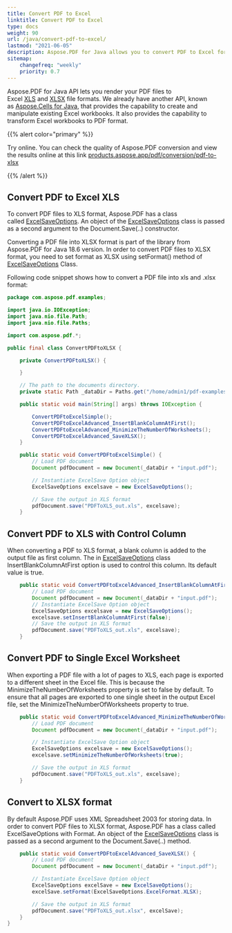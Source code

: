 ```yaml
---
title: Convert PDF to Excel 
linktitle: Convert PDF to Excel 
type: docs
weight: 90
url: /java/convert-pdf-to-excel/
lastmod: "2021-06-05"
description: Aspose.PDF for Java allows you to convert PDF to Excel format. During this, the individual pages of the PDF file are converted to Excel worksheets.
sitemap:
    changefreq: "weekly"
    priority: 0.7
---
```


Aspose.PDF for Java API lets you render your PDF files to Excel [XLS](https://wiki.fileformat.com/spreadsheet/xls/) and [XLSX](https://wiki.fileformat.com/spreadsheet/xlsx/) file formats. We already have another API, known as [Aspose.Cells for Java](https://products.aspose.com/cells/java), that provides the capability to create and manipulate existing Excel workbooks. It also provides the capability to transform Excel workbooks to PDF format.

{{% alert color="primary" %}}

Try online. You can check the quality of Aspose.PDF conversion and view the results online at this link [products.aspose.app/pdf/conversion/pdf-to-xlsx](https://products.aspose.app/pdf/conversion/pdf-to-xlsx) 

{{% /alert %}}

## Convert PDF to Excel XLS

To convert PDF files to XLS format, Aspose.PDF has a class called [ExcelSaveOptions](https://apireference.aspose.com/pdf/java/com.aspose.pdf/ExcelSaveOptions). An object of the [ExcelSaveOptions](https://apireference.aspose.com/pdf/java/com.aspose.pdf/ExcelSaveOptions) class is passed as a second argument to the Document.Save(..) constructor. 

Converting a PDF file into XLSX format is part of the library from Aspose.PDF for Java 18.6 version. In order to convert PDF files to XLSX format, you need to set format as XLSX using setFormat() method of [ExcelSaveOptions](https://apireference.aspose.com/pdf/java/com.aspose.pdf/ExcelSaveOptions) Class.

Following code snippet shows how to convert a PDF file into xls and .xlsx format:

```java
package com.aspose.pdf.examples;

import java.io.IOException;
import java.nio.file.Path;
import java.nio.file.Paths;

import com.aspose.pdf.*;

public final class ConvertPDFtoXLSX {

    private ConvertPDFtoXLSX() {

    }

    // The path to the documents directory.
    private static Path _dataDir = Paths.get("/home/admin1/pdf-examples/Samples");

    public static void main(String[] args) throws IOException {

        ConvertPDFtoExcelSimple();
        ConvertPDFtoExcelAdvanced_InsertBlankColumnAtFirst();
        ConvertPDFtoExcelAdvanced_MinimizeTheNumberOfWorksheets();
        ConvertPDFtoExcelAdvanced_SaveXLSX();
    }

    public static void ConvertPDFtoExcelSimple() {
        // Load PDF document
        Document pdfDocument = new Document(_dataDir + "input.pdf");

        // Instantiate ExcelSave Option object
        ExcelSaveOptions excelsave = new ExcelSaveOptions();

        // Save the output in XLS format
        pdfDocument.save("PDFToXLS_out.xls", excelsave);
    }
```
## Convert PDF to XLS with Control Column

When converting a PDF to XLS format, a blank column is added to the output file as first column. The in [ExcelSaveOptions](https://apireference.aspose.com/pdf/java/com.aspose.pdf/ExcelSaveOptions) class InsertBlankColumnAtFirst option is used to control this column. Its default value is true.

```java
    public static void ConvertPDFtoExcelAdvanced_InsertBlankColumnAtFirst() {
        // Load PDF document
        Document pdfDocument = new Document(_dataDir + "input.pdf");
        // Instantiate ExcelSave Option object
        ExcelSaveOptions excelsave = new ExcelSaveOptions();
        excelsave.setInsertBlankColumnAtFirst(false);
        // Save the output in XLS format
        pdfDocument.save("PDFToXLS_out.xls", excelsave);
    }
```
## Convert PDF to Single Excel Worksheet 

When exporting a PDF file with a lot of pages to XLS, each page is exported to a different sheet in the Excel file. This is because the MinimizeTheNumberOfWorksheets property is set to false by default. To ensure that all pages are exported to one single sheet in the output Excel file, set the MinimizeTheNumberOfWorksheets property to true.

```java
    public static void ConvertPDFtoExcelAdvanced_MinimizeTheNumberOfWorksheets() {
        // Load PDF document
        Document pdfDocument = new Document(_dataDir + "input.pdf");

        // Instantiate ExcelSave Option object
        ExcelSaveOptions excelsave = new ExcelSaveOptions();
        excelsave.setMinimizeTheNumberOfWorksheets(true);

        // Save the output in XLS format
        pdfDocument.save("PDFToXLS_out.xls", excelsave);
    }
```
## Convert to XLSX format 

By default Aspose.PDF uses XML Spreadsheet 2003 for storing data. In order to convert PDF files to XLSX format, Aspose.PDF has a class called ExcelSaveOptions with Format. An object of the [ExcelSaveOptions](https://apireference.aspose.com/pdf/java/com.aspose.pdf/ExcelSaveOptions) class is passed as a second argument to the Document.Save(..) method.

```java
    public static void ConvertPDFtoExcelAdvanced_SaveXLSX() {
        // Load PDF document
        Document pdfDocument = new Document(_dataDir + "input.pdf");

        // Instantiate ExcelSave Option object
        ExcelSaveOptions excelSave = new ExcelSaveOptions();
        excelSave.setFormat(ExcelSaveOptions.ExcelFormat.XLSX);

        // Save the output in XLS format
        pdfDocument.save("PDFToXLS_out.xlsx", excelSave);
    }
}
```